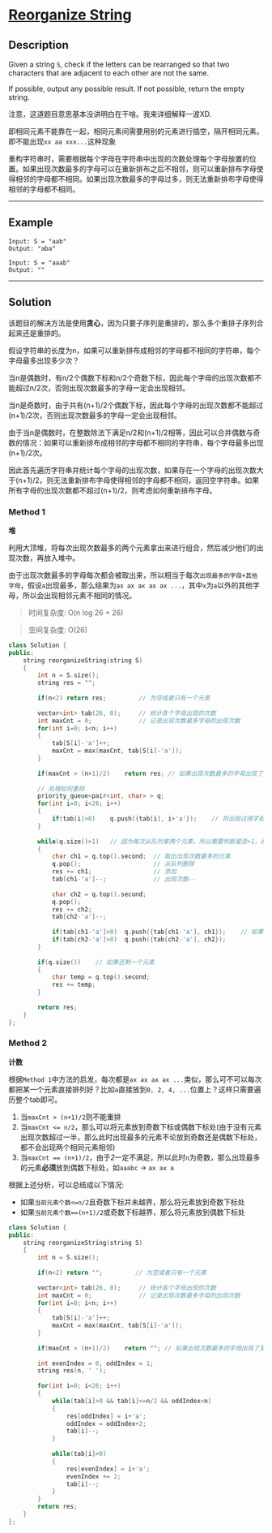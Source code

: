 # [Reorganize String](https://leetcode.com/problems/reorganize-string/)

## Description
Given a string `S`, check if the letters can be rearranged so that two characters that are adjacent to each other are not the same.

If possible, output any possible result.  If not possible, return the empty string.

注意，这道题目意思基本没讲明白在干啥。我来详细解释一波XD.

即相同元素不能靠在一起，相同元素间需要用别的元素进行插空，隔开相同元素。即不能出现`xx aa xxx...`这种现象

重构字符串时，需要根据每个字母在字符串中出现的次数处理每个字母放置的位置。如果出现次数最多的字母可以在重新排布之后不相邻，则可以重新排布字母使得相邻的字母都不相同。如果出现次数最多的字母过多，则无法重新排布字母使得相邻的字母都不相同。

---
## Example

```
Input: S = "aab"
Output: "aba"
```

```
Input: S = "aaab"
Output: ""
```

---

## Solution
该题目的解决方法是使用**贪心**，因为只要子序列是重排的，那么多个重排子序列合起来还是重排的。

假设字符串的长度为n，如果可以重新排布成相邻的字母都不相同的字符串，每个字母最多出现多少次？

当n是偶数时，有n/2个偶数下标和n/2个奇数下标，因此每个字母的出现次数都不能超过n/2次，否则出现次数最多的字母一定会出现相邻。

当n是奇数时，由于共有(n+1)/2个偶数下标，因此每个字母的出现次数都不能超过(n+1)/2次，否则出现次数最多的字母一定会出现相邻。

由于当n是偶数时，在整数除法下满足n/2和(n+1)/2相等，因此可以合并偶数与奇数的情况：如果可以重新排布成相邻的字母都不相同的字符串，每个字母最多出现(n+1)/2次。

因此首先遍历字符串并统计每个字母的出现次数，如果存在一个字母的出现次数大于(n+1)/2，则无法重新排布字母使得相邻的字母都不相同，返回空字符串。如果所有字母的出现次数都不超过(n+1)/2，则考虑如何重新排布字母。

### Method 1
**堆**

利用大顶堆，将每次出现次数最多的两个元素拿出来进行组合，然后减少他们的出现次数，再放入堆中。

由于出现次数最多的字母每次都会被取出来，所以相当于每次`出现最多的字母+其他字母`，假设`a`出现最多，那么结果为`ax ax ax ax ax ...`，其中`x`为`a`以外的其他字母，所以会出现相邻元素不相同的情况。

> 时间复杂度: O(n log 26 + 26)

> 空间复杂度: O(26)

```c++
class Solution {
public:
    string reorganizeString(string S) 
    {
        int n = S.size();
        string res = "";
        
        if(n<2) return res;         // 为空或者只有一个元素
        
        vector<int> tab(26, 0);     // 统计各个字母出现的次数
        int maxCnt = 0;             // 记录出现次数最多字母的出现次数
        for(int i=0; i<n; i++)
        {
            tab[S[i]-'a']++;
            maxCnt = max(maxCnt, tab[S[i]-'a']);
        }
        
        if(maxCnt > (n+1)/2)    return res; // 如果出现次数最多的字母出现了至少一半，那么必定不可能重排
        
        // 处理如何重排
        priority_queue<pair<int, char> > q;
        for(int i=0; i<26; i++)
        {
            if(tab[i]>0)    q.push({tab[i], i+'a'});    // 将出现过得字母放入优先队列，进行初始化
        }
        
        while(q.size()>1)   // 因为每次从队列拿两个元素，所以需要判断是否>1，而不能判断>0
        {
            char ch1 = q.top().second;  // 取出出现次数最多的元素
            q.pop();                    // 从队列删除
            res += ch1;                 // 添加
            tab[ch1-'a']--;             // 出现次数--
            
            char ch2 = q.top().second;
            q.pop();
            res += ch2;
            tab[ch2-'a']--;
            
            if(tab[ch1-'a']>0)  q.push({tab[ch1-'a'], ch1});    // 如果还能出现，则继续放入堆
            if(tab[ch2-'a']>0)  q.push({tab[ch2-'a'], ch2});
        }
        
        if(q.size())    // 如果还剩一个元素
        {
            char temp = q.top().second;
            res += temp;
        }
        
        return res;
    }
};
```

### Method 2
**计数**

根据`Method 1`中方法的启发，每次都是`ax ax ax ax ...`类似，那么可不可以每次都把某一个元素直接排列好？比如`a`直接放到`0, 2, 4, ...`位置上？这样只需要遍历整个tab即可。

1. 当`maxCnt > (n+1)/2`则不能重排
2. 当`maxCnt <= n/2`，那么可以将元素放到奇数下标或偶数下标处(由于没有元素出现次数超过一半，那么此时出现最多的元素不论放到奇数还是偶数下标处，都不会出现两个相同元素相邻)
4. 当`maxCnt == (n+1)/2`，由于*2*一定不满足，所以此时`n`为奇数，那么出现最多的元素**必须**放到偶数下标处，如`aaabc` -> `ax ax a`

根据上述分析，可以总结成以下情况:

* 如果`当前元素个数<=n/2`且奇数下标并未越界，那么将元素放到奇数下标处
* 如果`当前元素个数==(n+1)/2`或奇数下标越界，那么将元素放到偶数下标处

```c++
class Solution {
public:
    string reorganizeString(string S) 
    {
        int n = S.size();
        
        if(n<2) return "";         // 为空或者只有一个元素
        
        vector<int> tab(26, 0);     // 统计各个字母出现的次数
        int maxCnt = 0;             // 记录出现次数最多字母的出现次数
        for(int i=0; i<n; i++)
        {
            tab[S[i]-'a']++;
            maxCnt = max(maxCnt, tab[S[i]-'a']);
        }
        
        if(maxCnt > (n+1)/2)    return ""; // 如果出现次数最多的字母出现了至少一半，那么必定不可能重排
        
        int evenIndex = 0, oddIndex = 1;
        string res(n, ' ');
        
        for(int i=0; i<26; i++)
        {
            while(tab[i]>0 && tab[i]<=n/2 && oddIndex<n)
            {
                res[oddIndex] = i+'a';
                oddIndex = oddIndex+2;
                tab[i]--;
            }
            
            while(tab[i]>0)
            {
                res[evenIndex] = i+'a';
                evenIndex += 2;
                tab[i]--;
            }
        }
        return res;
    }
};
```
